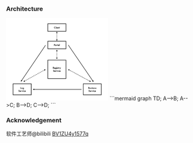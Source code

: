 ### Architecture
<img src="https://raw.githubusercontent.com/berylyvos/distributed/master/img/architecture.png" width="55%">
```mermaid
  graph TD;
      A-->B;
      A-->C;
      B-->D;
      C-->D;
```

### Acknowledgement
软件工艺师@bilibili [BV1ZU4y1577q](https://www.bilibili.com/video/BV1ZU4y1577q)
